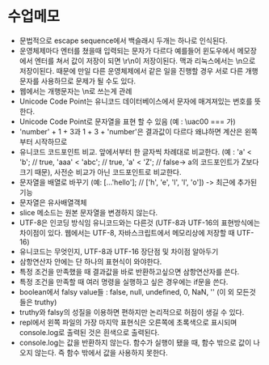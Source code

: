 # 수업메모
* 문법적으로 escape sequence에서 백슬래시 두개는 하나로 인식된다.
* 운영체제마다 엔터를 쳤을때 입력되는 문자가 다르다 예를들어 윈도우에서 메모장에서 엔터를 쳐서 값이 저장이 되면 \r\n이 저장이된다. 맥과 리눅스에서는 \n으로 저장이된다. 때문에 만일 다른 운영체제에서 같은 일을 진행할 경우 서로 다른 개행문자를 사용하므로 문제가 될 수도 있다. 
* 웹에서는 개행문자는 \n로 쓰는게 관례
* Unicode Code Point는 유니코드 데이터베이스에서 문자에 매겨져있는 번호를 뜻한다. 
* Unicode Code Point로 문자열을 표현 할 수 있음 (예 : \uac00 === 가)
* 'number' + 1 + 3과 1 + 3 + 'number'은 결과값이 다르다 왜냐하면 계산은 왼쪽부터 시작하므로 
* 유니코드 코드포인트 비교. 앞에서부터 한 글자씩 차례대로 비교한다. (예 : 'a' < 'b'; // true, 'aaa' < 'abc'; // true, 'a' < 'Z'; // false-> a의 코드포인트가 Z보다 크기 때문), 사전순 비교가 아닌 코드포인트로 비교한다. 
* 문자열을 배열로 바꾸기 (예: [...'hello']; // ['h', 'e', 'l', 'l', 'o']) -> 최근에 추가된 기능
* 문자열은 유사배열객체
* slice 메소드는 원본 문자열을 변경하지 않는다. 
* UTF-8은 인코딩 방식임 유니코드와는 다른것 (UTF-8과 UTF-16의 표현방식에는 차이점이 있다. 웹에서는 UTF-8, 자바스크립트에서 메모리상에 저장할 때 UTF-16)
* 유니코드는 무엇인지, UTF-8과 UTF-16 장단점 및 차이점 알아두기
* 삼항연산자 안에는 단 하나의 표현식이 와야한다.
* 특정 조건을 만족했을 때 결과값을 바로 반환하고싶으면 삼항연산자를 쓴다. 
* 특정 조건을 만족할 때 여러 명령을 실행하고 싶은 경우에는 if문을 쓴다.
* boolean에서 falsy value들 : false, null, undefined, 0, NaN, '' (이 외 모든것들은 truthy)
* truthy와 falsy의 성질을 이용하면 편하지만 논리적으로 허점이 생길 수 있다.
* repl에서 왼쪽 파일의 가장 마지막 표현식은 오른쪽에 초록색으로 표시되며 console.log로 출력된 것은 흰색으로 출력된다. 
* console.log는 값을 반환하지 않는다. 함수가 실행이 됐을 때, 함수 밖으로 값이 나오지 않는다. 즉 함수 밖에서 값을 사용하지 못한다.
